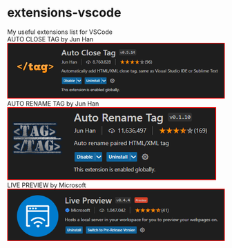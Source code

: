 # extensions-vscode
My useful extensions list for VSCode
<br>
AUTO CLOSE TAG by Jun Han
<br>
![Screenshot](autoclosetag.png)
<br>
AUTO RENAME TAG by Jun Han
<br>
![Screenshot](auto-rename-tag.png)
<br>
LIVE PREVIEW by Microsoft
<br>
![Screenshot](live-server-preview.png)
<br>
